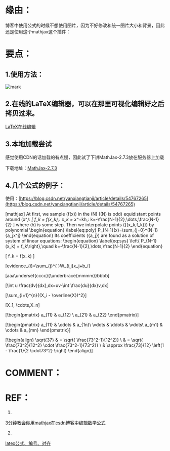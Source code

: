 
# 缘由：


博客中使用公式的时候不想使用图片，因为不好修改和统一图片大小和背景，因此还是使用这个mathjax这个插件：


# 要点：




## 1.使用方法：


![mark](http://pacdb2bfr.bkt.clouddn.com/blog/image/180727/aCiJhfBClH.png?imageslim)

## 2.在线的LaTeX编辑器，可以在那里可视化编辑好之后拷贝过来。


[LaTeX在线编辑](https://www.codecogs.com/latex/eqneditor.php?lang=zh-cn)


## 3.本地加载尝试


感觉使用CDN的话加载的有点慢，因此试了下讲MathJax-2.7.3放在服务器上加载

下载地址：[MathJax-2.7.3](https://www.mathjax.org/mathjax-v2-7-3-now-available/)


##




## 4.几个公式的例子：


使用：[https://blog.csdn.net/yanxiangtianji/article/details/54767265](https://blog.csdn.net/yanxiangtianji/article/details/54767265)

[mathjax]
At first, we sample \(f(x)\) in the \(N\) (\(N\) is odd) equidistant points around \(x^*\):
\[
f_k = f(x_k),\: x_k = x^*+kh,\: k=-\frac{N-1}{2},\dots,\frac{N-1}{2}
\]
where \(h\) is some step.
Then we interpolate points \(\{(x_k,f_k)\}\) by polynomial
\begin{equation} \label{eq:poly}
P_{N-1}(x)=\sum_{j=0}^{N-1}{a_jx^j}
\end{equation}
Its coefficients \(\{a_j\}\) are found as a solution of system of linear equations:
\begin{equation} \label{eq:sys}
\left\{ P_{N-1}(x_k) = f_k\right\},\quad k=-\frac{N-1}{2},\dots,\frac{N-1}{2}
\end{equation}

\[
f_k = f(x_k)
\]

\[evidence_{i}=\sum_{j}^{ }W_{i,j}x_j+b_i\]





\[aaa\underset{cccc}{\underbrace{mmmm}}bbbb\]



\[\int u \frac{dv}{dx}\,dx=uv-\int \frac{du}{dx}v\,dx\]

\[\sum_{i=1}^{n}{(X_i - \overline{X})^2}\]



\[X_1, \cdots,X_n\]



\[\begin{pmatrix} a_{11} & a_{12} \\ a_{21} & a_{22} \end{pmatrix}\]

\[\begin{pmatrix} a_{11} & \cdots & a_{1n}\\ \vdots & \ddots & \vdots\\ a_{m1} & \cdots & a_{mn} \end{pmatrix}\]





\[\begin{align} \sqrt{37} & = \sqrt{ \frac{73^2-1}{12^2}} \\ & = \sqrt{ \frac{73^2}{12^2} \cdot \frac{73^2-1}{73^2}} \\ & \approx \frac{73}{12} \left(1 - \frac{1}{2 \cdot73^2} \right) \end{align}\]






# COMMENT：





# REF：






  1.


[3分钟教会你用mathjax在csdn博客中编辑数学公式](https://blog.csdn.net/cvrszeng/article/details/52333055)





  2.


[latex公式、编号、对齐](http://blog.sina.com.cn/s/blog_4419b53f0101baiw.html)
